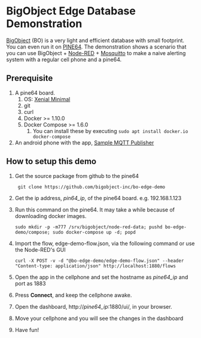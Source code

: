 # BigObject Edge Database Demonstration

[BigObject](http://www.bigobject.io) (BO) is a very light and efficient database with small footprint. 
You can even run it on [PINE64](https://www.pine64.org/). 
The demonstration shows a scenario that you can use BigObject + [Node-RED](https://nodered.org/) + [Mosquitto](https://mosquitto.org/) to make a naive alerting system with a regular cell phone and a pine64. 

## Prerequisite
1. A pine64 board. 
	1. OS: [Xenial Minimal](http://wiki.pine64.org/index.php/Pine_A64_Software_Release#Xenial_Minimal_Image)
	1. git
	1. curl
	1. Docker >= 1.10.0
	1. Docker Compose >= 1.6.0 
		1. You can install these by executing ``` sudo apt install docker.io docker-compose ```
1. An android phone with the app, [Sample MQTT Publisher](https://play.google.com/store/apps/details?id=com.hoop.accelerometer) 

## How to setup this demo
1. Get the source package from github to the pine64

	``` git clone https://github.com/bigobject-inc/bo-edge-demo```

1. Get the ip address, *pin64_ip*, of the pine64 board. e.g. 192.168.1.123 
1. Run this command on the pine64. It may take a while because of downloading docker images.  

	``` sudo mkdir -p -m777 /srv/bigobject/node-red-data; pushd bo-edge-demo/compose; sudo docker-compose up -d; popd ```

1. Import the flow, edge-demo-flow.json, via the following command or use the Node-RED's GUI

	``` curl -X POST -v -d "@bo-edge-demo/edge-demo-flow.json" --header "Content-type: application/json" http://localhost:1880/flows ```

1. Open the app in the cellphone and set the hostname as *pine64_ip* and port as 1883
1. Press **Connect**, and keep the cellphone awake. 
1. Open the dashboard, http://*pine64_ip*:1880/ui/, in your browser. 
1. Move your cellphone and you will see the changes in the dashboard
1. Have fun!



